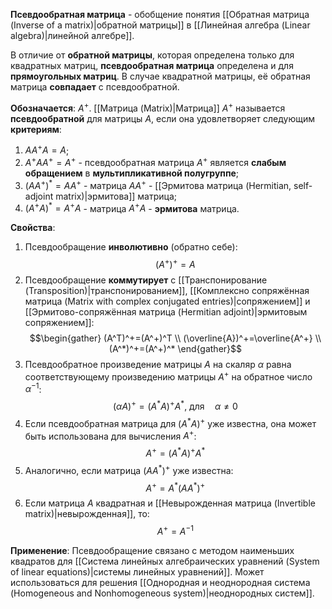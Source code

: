 **Псевдообратная матрица** - обобщение понятия [[Обратная матрица (Inverse of a matrix)|обратной матрицы]] в [[Линейная алгебра (Linear algebra)|линейной алгебре]].

В отличие от **обратной матрицы**, которая определена только для квадратных матриц, **псевдообратная матрица** определена и для **прямоугольных матриц**. В случае квадратной матрицы, её обратная матрица **совпадает** с псевдообратной.

**Обозначается**: $A^+$.
[[Матрица (Matrix)|Матрица]] $A^+$ называется **псевдообратной** для матрицы $A$, если она удовлетворяет следующим **критериям**:
1. $AA^+A=A$;
2. $A^+AA^+=A^+$ - псевдообратная матрица $A^+$ является **слабым обращением** в **мультипликативной полугруппе**;
3. $(AA^+)^*=AA^+$ - матрица $AA^+$ - [[Эрмитова матрица (Hermitian, self-adjoint matrix)|эрмитова]] матрица;
4. $(A^+A)^*=A^+A$ - матрица $A^+A$ - **эрмитова** матрица.

**Свойства**:
1. Псевдообращение **инволютивно** (обратно себе):$$(A^+)^+=A$$
2. Псевдообращение **коммутирует** с [[Транспонирование (Transposition)|транспонированием]], [[Комплексно сопряжённая матрица (Matrix with complex conjugated entries)|сопряжением]] и [[Эрмитово-сопряжённая матрица (Hermitian adjoint)|эрмитовым сопряжением]]:$$\begin{gather}  (A^T)^+=(A^+)^T \\ (\overline{A})^+=\overline{A^+} \\  (A^*)^+=(A^+)^* \end{gather}$$
3. Псевдообратное произведение матрицы $A$ на скаляр $\alpha$ равна соответствующему произведению матрицы $A^+$ на обратное число $\alpha^{-1}$:$$(\alpha A)^+=(A^*A)^+A^*,\ \text{для}\quad \alpha\neq 0$$
4. Если псевдообратная матрица для $(A^*A)^+$ уже известна, она может быть использована для вычисления $A^+$:$$A^+=(A^*A)^+A^*$$
5. Аналогично, если матрица $(AA^*)^+$ уже известна:$$A^+=A^*(AA^*)^+$$
6. Если матрица $A$ квадратная и [[Невырожденная матрица (Invertible matrix)|невырожденная]], то:$$A^+=A^{-1}$$

**Применение**: Псевдообращение связано с методом наименьших квадратов для [[Система линейных алгебраических уравнений (System of linear equations)|системы линейных уравнений]]. Может использоваться для решения [[Однородная и неоднородная система (Homogeneous and Nonhomogeneous system)|неоднородных систем]].